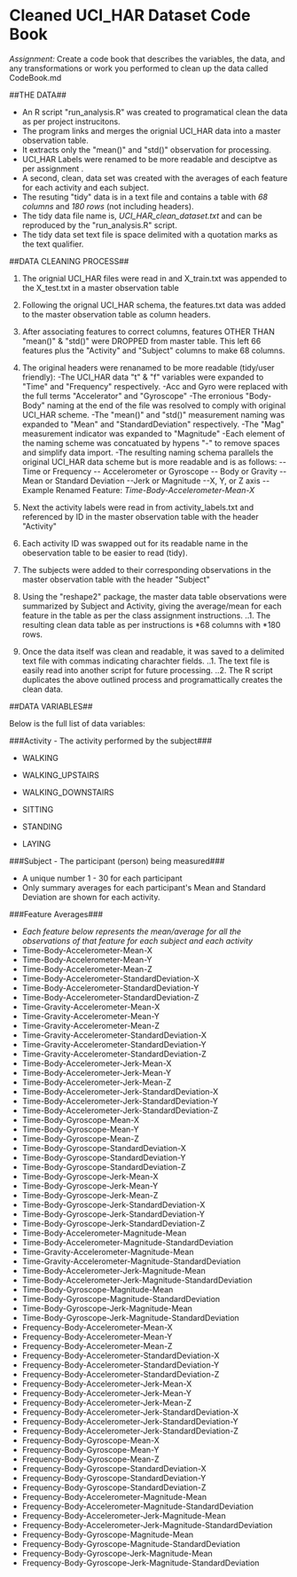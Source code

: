 Cleaned UCI_HAR Dataset Code Book
=================================

*Assignment:* Create a code book that describes the variables, the data, and any transformations or work you performed to clean up the data called CodeBook.md

##THE DATA##

- An R script "run_analysis.R" was created to programatical clean the data as per project instrucitons. 
- The program links and merges the orignial UCI_HAR data into a master observation table.
- It extracts only the "mean()" and "std()" observation for processing.
- UCI_HAR Labels were renamed to be more readable and desciptve as per assignment .
- A second, clean, data set was created with the averages of each feature for each activity and each subject.
- The resuting "tidy" data is in a text file and contains a table with *68 columns* and *180 rows* (not including headers).
- The tidy data file name is, *UCI_HAR_clean_dataset.txt* and can be reproduced by the "run_analysis.R" script.
- The tidy data set text file is space delimited with a quotation marks as the text qualifier.

##DATA CLEANING PROCESS##

1. The orignial UCI_HAR files were read in and X_train.txt was appended to the X_test.txt in a master observation table

2. Following the orignal UCI_HAR schema, the features.txt data was added to the master observation table as column headers.

3. After associating features to correct columns, features OTHER THAN "mean()" & "std()" were DROPPED from master table. This left 66 features plus the "Activity" and "Subject" columns to make 68 columns.

4. The original headers were renanamed to be more readable (tidy/user friendly):
-The UCI_HAR data "t" & "f" variables were expanded to "Time" and "Frequency" respectively.
-Acc and Gyro were replaced with the full terms "Accelerator" and "Gyroscope"
-The erronious "Body-Body" naming at the end of the file was resolved to comply with original UCI_HAR scheme.
-The "mean()" and "std()" measurement naming was expanded to "Mean" and "StandardDeviation" respectively.
-The "Mag" measurement indicator was expanded to "Magnitude"
-Each element of the naming scheme was concatuated by hypens "-" to remove spaces and simplify data import.
-The resulting naming schema parallels the original UCI_HAR data scheme but is more readable and is as follows:
-- Time or Frequency
-- Accelerometer or Gyroscope
--  Body or Gravity
-- Mean or Standard Deviation
--Jerk or Magnitude
--X, Y, or Z axis
--Example Renamed Feature: *Time-Body-Accelerometer-Mean-X*

5. Next the activity labels were read in from activity_labels.txt and referenced by ID in the master observation table with the header "Activity"

6. Each activity ID was swapped out for its readable name in the obeservation table to be easier to read (tidy).

7. The subjects were added to their corresponding observations in the master observation table with the header "Subject"
	
8. Using the "reshape2" package, the master data table observations were summarized by Subject and Activity, giving the average/mean for each feature in the table as per the class assignment instructions. 
..1. The resulting clean data table as per instructions is *68 columns with *180 rows.

9. Once the data itself was clean and readable, it was saved to a delimited text file with commas indicating charachter fields.
..1. The text file is easily read into another script for future processing. 
..2. The R script duplicates the above outlined process and programattically creates the clean data. 
	
##DATA VARIABLES##

Below is the full list of data variables: 

###Activity - The activity performed by the subject###
- WALKING

- WALKING_UPSTAIRS
- WALKING_DOWNSTAIRS
- SITTING

- STANDING

- LAYING


###Subject - The participant (person) being measured###
- A unique number 1 - 30 for each participant
- Only summary averages for each participant's Mean and Standard Deviation are shown for each activity.

###Feature Averages###
- *Each feature below represents the mean/average for all the observations of that feature for each subject and each activity*
- Time-Body-Accelerometer-Mean-X
- Time-Body-Accelerometer-Mean-Y
- Time-Body-Accelerometer-Mean-Z
- Time-Body-Accelerometer-StandardDeviation-X
- Time-Body-Accelerometer-StandardDeviation-Y
- Time-Body-Accelerometer-StandardDeviation-Z
- Time-Gravity-Accelerometer-Mean-X
- Time-Gravity-Accelerometer-Mean-Y
- Time-Gravity-Accelerometer-Mean-Z
- Time-Gravity-Accelerometer-StandardDeviation-X
- Time-Gravity-Accelerometer-StandardDeviation-Y
- Time-Gravity-Accelerometer-StandardDeviation-Z
- Time-Body-Accelerometer-Jerk-Mean-X
- Time-Body-Accelerometer-Jerk-Mean-Y
- Time-Body-Accelerometer-Jerk-Mean-Z
- Time-Body-Accelerometer-Jerk-StandardDeviation-X
- Time-Body-Accelerometer-Jerk-StandardDeviation-Y
- Time-Body-Accelerometer-Jerk-StandardDeviation-Z
- Time-Body-Gyroscope-Mean-X
- Time-Body-Gyroscope-Mean-Y
- Time-Body-Gyroscope-Mean-Z
- Time-Body-Gyroscope-StandardDeviation-X
- Time-Body-Gyroscope-StandardDeviation-Y
- Time-Body-Gyroscope-StandardDeviation-Z
- Time-Body-Gyroscope-Jerk-Mean-X
- Time-Body-Gyroscope-Jerk-Mean-Y
- Time-Body-Gyroscope-Jerk-Mean-Z
- Time-Body-Gyroscope-Jerk-StandardDeviation-X
- Time-Body-Gyroscope-Jerk-StandardDeviation-Y
- Time-Body-Gyroscope-Jerk-StandardDeviation-Z
- Time-Body-Accelerometer-Magnitude-Mean
- Time-Body-Accelerometer-Magnitude-StandardDeviation
- Time-Gravity-Accelerometer-Magnitude-Mean
- Time-Gravity-Accelerometer-Magnitude-StandardDeviation
- Time-Body-Accelerometer-Jerk-Magnitude-Mean
- Time-Body-Accelerometer-Jerk-Magnitude-StandardDeviation
- Time-Body-Gyroscope-Magnitude-Mean
- Time-Body-Gyroscope-Magnitude-StandardDeviation
- Time-Body-Gyroscope-Jerk-Magnitude-Mean
- Time-Body-Gyroscope-Jerk-Magnitude-StandardDeviation
- Frequency-Body-Accelerometer-Mean-X
- Frequency-Body-Accelerometer-Mean-Y
- Frequency-Body-Accelerometer-Mean-Z
- Frequency-Body-Accelerometer-StandardDeviation-X
- Frequency-Body-Accelerometer-StandardDeviation-Y
- Frequency-Body-Accelerometer-StandardDeviation-Z
- Frequency-Body-Accelerometer-Jerk-Mean-X
- Frequency-Body-Accelerometer-Jerk-Mean-Y
- Frequency-Body-Accelerometer-Jerk-Mean-Z
- Frequency-Body-Accelerometer-Jerk-StandardDeviation-X
- Frequency-Body-Accelerometer-Jerk-StandardDeviation-Y
- Frequency-Body-Accelerometer-Jerk-StandardDeviation-Z
- Frequency-Body-Gyroscope-Mean-X
- Frequency-Body-Gyroscope-Mean-Y
- Frequency-Body-Gyroscope-Mean-Z
- Frequency-Body-Gyroscope-StandardDeviation-X
- Frequency-Body-Gyroscope-StandardDeviation-Y
- Frequency-Body-Gyroscope-StandardDeviation-Z
- Frequency-Body-Accelerometer-Magnitude-Mean
- Frequency-Body-Accelerometer-Magnitude-StandardDeviation
- Frequency-Body-Accelerometer-Jerk-Magnitude-Mean
- Frequency-Body-Accelerometer-Jerk-Magnitude-StandardDeviation
- Frequency-Body-Gyroscope-Magnitude-Mean
- Frequency-Body-Gyroscope-Magnitude-StandardDeviation
- Frequency-Body-Gyroscope-Jerk-Magnitude-Mean
- Frequency-Body-Gyroscope-Jerk-Magnitude-StandardDeviation


